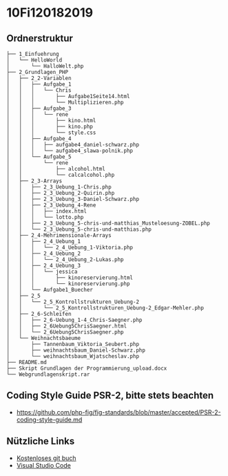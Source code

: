 ﻿# 10Fi120182019

## Ordnerstruktur
```
├── 1_Einfuehrung
│   └── HelloWorld
│       └── HalloWelt.php
├── 2_Grundlagen_PHP
│   ├── 2_2-Variablen
│   │   ├── Aufgabe_1
│   │   │   └── Chris
│   │   │       ├── Aufgabe1Seite14.html
│   │   │       └── Multiplizieren.php
│   │   ├── Aufgabe_3
│   │   │   └── rene
│   │   │       ├── kino.html
│   │   │       ├── kino.php
│   │   │       └── style.css
│   │   ├── Aufgabe_4
│   │   │   ├── aufgabe4_daniel-schwarz.php
│   │   │   └── aufgabe4_slawa-polnik.php
│   │   └── Aufgabe_5
│   │       └── rene
│   │           ├── alcohol.html
│   │           └── calcalcohol.php
│   ├── 2_3-Arrays
│   │   ├── 2_3_Uebung_1-Chris.php
│   │   ├── 2_3_Uebung_2-Quirin.php
│   │   ├── 2_3_Uebung_3-Daniel-Schwarz.php
│   │   ├── 2_3_Uebung_4-Rene
│   │   │   ├── index.html
│   │   │   └── lotto.php
│   │   ├── 2_3_Uebung_5-chris-und-matthias_Musteloesung-ZOBEL.php
│   │   └── 2_3_Uebung_5-chris-und-matthias.php
│   ├── 2_4-Mehrimensionale-Arrays
│   │   ├── 2_4_Uebung_1
│   │   │   └── 2_4_Uebung_1-Viktoria.php
│   │   ├── 2_4_Uebung_2
│   │   │   └── 2_4_Uebung_2-Lukas.php
│   │   ├── 2_4_Uebung_3
│   │   │   └── jessica
│   │   │       ├── kinoreservierung.html
│   │   │       └── kinoreservierung.php
│   │   └── Aufgabe1_Buecher
│   ├── 2_5
│   │   └── 2_5_Kontrollstrukturen_Uebung-2
│   │       └── 2_5_Kontrollstrukturen_Uebung-2_Edgar-Mehler.php
│   ├── 2_6-Schleifen
│   │   ├── 2_6-Uebung_1-4_Chris-Saegner.php
│   │   ├── 2_6Uebung5ChrisSaegner.html
│   │   └── 2_6Uebung5ChrisSaegner.php
│   └── Weihnachtsbaeume
│       ├── Tannenbaum_Viktoria_Seubert.php
│       ├── weihnachtsbaum_Daniel-Schwarz.php
│       └── weihnachtsbaum_Wjatscheslav.php
├── README.md
├── Skript Grundlagen der Programmierung_upload.docx
└── Webgrundlagenskript.rar
```

## Coding Style Guide PSR-2, bitte stets beachten
* https://github.com/php-fig/fig-standards/blob/master/accepted/PSR-2-coding-style-guide.md

## Nützliche Links
* [Kostenloses git buch](https://git-scm.com/book/de/v2)
* [Visual Studio Code](https://code.visualstudio.com/)
